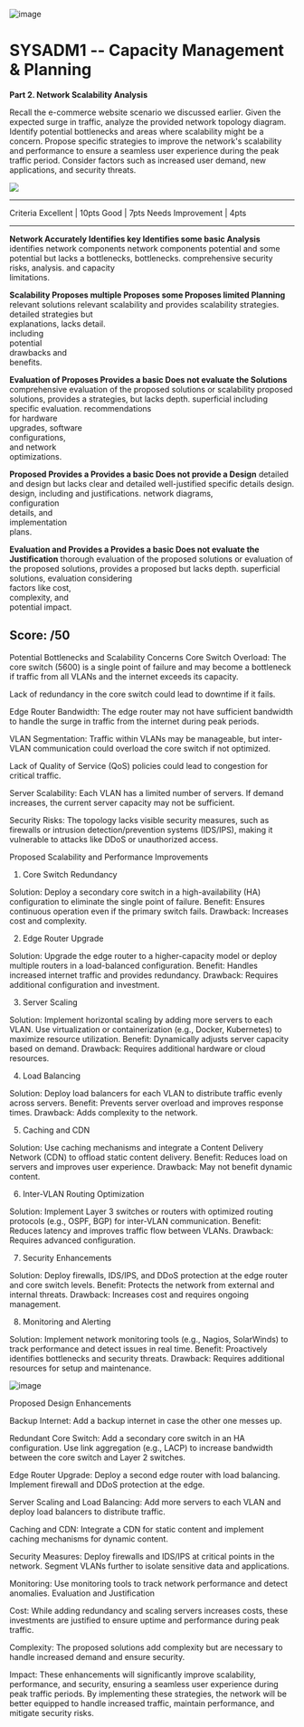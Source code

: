 ![image](https://github.com/user-attachments/assets/1c108de5-5620-4858-986e-958f6d27460b)


# SYSADM1 -- Capacity Management & Planning

**Part 2. Network Scalability Analysis**

Recall the e-commerce website scenario we discussed earlier. Given the
expected surge in traffic, analyze the provided network topology
diagram. Identify potential bottlenecks and areas where scalability
might be a concern. Propose specific strategies to improve the
network\'s scalability and performance to ensure a seamless user
experience during the peak traffic period. Consider factors such as
increased user demand, new applications, and security threats.

![](vertopal_db01ce75f5eb42d9a0b9bce6e14113cd/media/image2.png)

  ------------------------------------------------------------------------------
  Criteria          Excellent \| 10pts Good \| 7pts        Needs Improvement \|
                                                           4pts
  ----------------- ------------------ ------------------- ---------------------
  **Network         Accurately         Identifies key      Identifies some basic
  Analysis**        identifies         network components  network components
                    potential          and some potential  but lacks a
                    bottlenecks,       bottlenecks.        comprehensive
                    security risks,                        analysis.
                    and capacity                           
                    limitations.                           

  **Scalability     Proposes multiple  Proposes some       Proposes limited
  Planning**        relevant solutions relevant            scalability
                    and provides       scalability         strategies.
                    detailed           strategies but      
                    explanations,      lacks detail.       
                    including                              
                    potential                              
                    drawbacks and                          
                    benefits.                              

  **Evaluation of   Proposes           Provides a basic    Does not evaluate the
  Solutions**       comprehensive      evaluation of the   proposed solutions or
                    scalability        proposed solutions, provides a
                    strategies,        but lacks depth.    superficial
                    including specific                     evaluation.
                    recommendations                        
                    for hardware                           
                    upgrades, software                     
                    configurations,                        
                    and network                            
                    optimizations.                         

  **Proposed        Provides a         Provides a basic    Does not provide a
  Design**          detailed and       design but lacks    clear and detailed
                    well-justified     specific details    design.
                    design, including  and justifications. 
                    network diagrams,                      
                    configuration                          
                    details, and                           
                    implementation                         
                    plans.                                 

  **Evaluation and  Provides a         Provides a basic    Does not evaluate the
  Justification**   thorough           evaluation of the   proposed solutions or
                    evaluation of the  proposed solutions, provides a
                    proposed           but lacks depth.    superficial
                    solutions,                             evaluation
                    considering                            
                    factors like cost,                     
                    complexity, and                        
                    potential impact.                      

  Score:                                                   /50
  ------------------------------------------------------------------------------

Potential Bottlenecks and Scalability Concerns
Core Switch Overload:
  The core switch (5600) is a single point of failure and may become a bottleneck if traffic from all VLANs and the internet exceeds its capacity.
  
  Lack of redundancy in the core switch could lead to downtime if it fails.

Edge Router Bandwidth:
  The edge router may not have sufficient bandwidth to handle the surge in traffic from the internet during peak periods.

VLAN Segmentation:
  Traffic within VLANs may be manageable, but inter-VLAN communication could overload the core switch if not optimized.

  Lack of Quality of Service (QoS) policies could lead to congestion for critical traffic.

Server Scalability:
  Each VLAN has a limited number of servers. If demand increases, the current server capacity may not be sufficient.

Security Risks:
  The topology lacks visible security measures, such as firewalls or intrusion detection/prevention systems (IDS/IPS), making it vulnerable to attacks like DDoS or unauthorized access.

Proposed Scalability and Performance Improvements
1. Core Switch Redundancy

Solution: Deploy a secondary core switch in a high-availability (HA) configuration to eliminate the single point of failure.
Benefit: Ensures continuous operation even if the primary switch fails.
Drawback: Increases cost and complexity.

2. Edge Router Upgrade

Solution: Upgrade the edge router to a higher-capacity model or deploy multiple routers in a load-balanced configuration.
Benefit: Handles increased internet traffic and provides redundancy.
Drawback: Requires additional configuration and investment.

3. Server Scaling

Solution: Implement horizontal scaling by adding more servers to each VLAN. Use virtualization or containerization (e.g., Docker, Kubernetes) to maximize resource utilization.
Benefit: Dynamically adjusts server capacity based on demand.
Drawback: Requires additional hardware or cloud resources.

4. Load Balancing

Solution: Deploy load balancers for each VLAN to distribute traffic evenly across servers.
Benefit: Prevents server overload and improves response times.
Drawback: Adds complexity to the network.

5. Caching and CDN

Solution: Use caching mechanisms and integrate a Content Delivery Network (CDN) to offload static content delivery.
Benefit: Reduces load on servers and improves user experience.
Drawback: May not benefit dynamic content.

6. Inter-VLAN Routing Optimization

Solution: Implement Layer 3 switches or routers with optimized routing protocols (e.g., OSPF, BGP) for inter-VLAN communication.
Benefit: Reduces latency and improves traffic flow between VLANs.
Drawback: Requires advanced configuration.

7. Security Enhancements

Solution: Deploy firewalls, IDS/IPS, and DDoS protection at the edge router and core switch levels.
Benefit: Protects the network from external and internal threats.
Drawback: Increases cost and requires ongoing management.

8. Monitoring and Alerting

Solution: Implement network monitoring tools (e.g., Nagios, SolarWinds) to track performance and detect issues in real time.
Benefit: Proactively identifies bottlenecks and security threats.
Drawback: Requires additional resources for setup and maintenance.

![image](https://github.com/user-attachments/assets/3748b6b1-62aa-4c33-9d3e-175da98fb519)

Proposed Design Enhancements

Backup Internet:
  Add a backup internet in case the other one messes up.

Redundant Core Switch:
  Add a secondary core switch in an HA configuration.
  Use link aggregation (e.g., LACP) to increase bandwidth between the core switch and Layer 2 switches.

Edge Router Upgrade:
  Deploy a second edge router with load balancing.
  Implement firewall and DDoS protection at the edge.

Server Scaling and Load Balancing:
  Add more servers to each VLAN and deploy load balancers to distribute traffic.

Caching and CDN:
  Integrate a CDN for static content and implement caching mechanisms for dynamic content.

Security Measures:
  Deploy firewalls and IDS/IPS at critical points in the network.
  Segment VLANs further to isolate sensitive data and applications.

Monitoring:
  Use monitoring tools to track network performance and detect anomalies.
  Evaluation and Justification

Cost:
  While adding redundancy and scaling servers increases costs, these investments are justified to ensure uptime and performance  during peak traffic.

Complexity:
  The proposed solutions add complexity but are necessary to handle increased demand and ensure security.

Impact:
  These enhancements will significantly improve scalability, performance, and security, ensuring a seamless user experience during peak traffic periods.
  By implementing these strategies, the network will be better equipped to handle increased traffic, maintain performance, and mitigate security risks.
